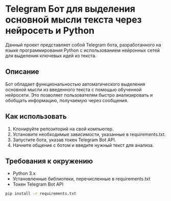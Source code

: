 # Telegram Бот для выделения основной мысли текста через нейросеть и Python

Данный проект представляет собой Telegram бота, разработанного на языке программирования Python с использованием нейронных сетей для выделения ключевых идей из текста.

## Описание

Бот обладает функциональностью автоматического выделения основной мысли из введенного текста с помощью обученной нейросети. Это позволяет пользователям быстро анализировать и обобщать информацию, получаемую через сообщения.

## Как использовать

1. Клонируйте репозиторий на свой компьютер.
2. Установите необходимые зависимости, указанные в requirements.txt.
3. Запустите бота, указав токен Telegram Bot API.
4. Начните общение с ботом и введите нужный текст для анализа.

## Требования к окружению

- Python 3.x
- Установленные библиотеки, перечисленные в requirements.txt
- Токен Telegram Bot API
```bash
pip install -r requirements.txt
```
